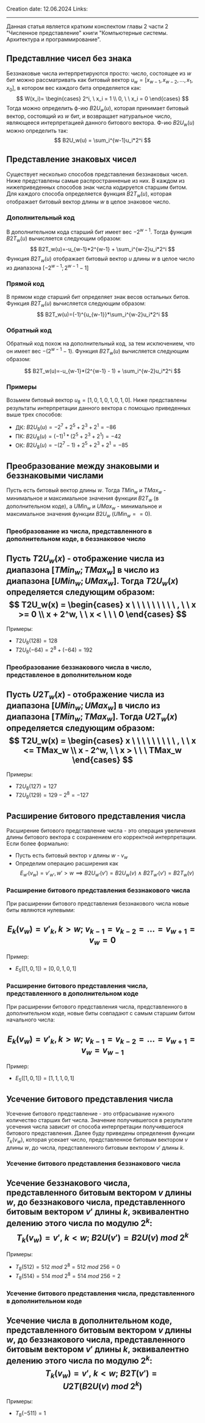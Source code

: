 Creation date: 12.06.2024
Links:

---

Данная статья является кратким конспектом главы 2 части 2 "Численное представление" книги "Компьютерные системы. Архитектура и программирование".

## Представлние чисел без знака

Беззнаковые числа интерпретируются просто: число, состоящее из $w$ бит можно рассматривать как битовый вектор $u_w=[x_{w-1},x_{w-2},...,x_1,x_0]$, в котором вес каждого бита определяется как:
$$
W(x_i)=
\begin{cases}
2^i, \ x_i = 1 \\
0, \ \ x_i = 0
\end{cases}
$$
Тогда можно определить ф-ию $B2U_w(u)$, которая принимает битовый вектор, состоящий из $w$ бит, и возвращает натуральное число, являющееся интерпретацией данного битового вектора. Ф-ию $B2U_w(u)$ можно определить так:
$$
B2U_w(u) = \sum_i^{w-1}u_i*2^i
$$
## Представление знаковых чисел

Существует несколько способов представления беззнаковых чисел. Ниже представлены самые распространненые из них. В каждом из нижеприведенных способов знак числа кодируется старшим битом. Для каждого способа определяется функция $B2T_w(u)$, которая отображает битовый вектор длины $w$ в целое знаковое число.

### Дополнительный код

В дополнительном кода старший бит имеет вес $-2^{w-1}$. Тогда функция $B2T_w(u)$ вычисляется следующим образом:
$$
B2T_w(u)=-u_{w-1}*2^{w-1} + \sum_i^{w-2}u_i*2^i
$$
Функция $B2T_w(u)$ отображает битовый вектор $u$ длины $w$ в целое число из диапазона $[-2^{w-1};2^{w-1}-1]$

### Прямой код

В прямом коде старший бит определяет знак весов остальных битов. Функция $B2T_w(u)$ вычисляется следующим образом:
$$
B2T_w(u)=(-1)^{u_{w-1}}*\sum_i^{w-2}u_i*2^i
$$

### Обратный код

Обратный код похож на дополнительный код, за тем исключением, что он имеет вес $-(2^{w-1}-1)$. Функция $B2T_w(u)$ вычисляется следующим образом:

$$
B2T_w(u)=-u_{w-1}*(2^{w-1} - 1) + \sum_i^{w-2}u_i*2^i
$$

### Примеры

Возьмем битовый вектор $u_8=[1,0,1,0,1,0,1,0]$. Ниже представлены результаты интерпретации данного вектора с помощью приведенных выше трех способов:
* ДК: $B2U_8(u)=-2^7+2^5+2^3+2^1 = -86$ 
* ПК: $B2U_8(u)=(-1)^1*(2^5+2^3+2^1) = -42$ 
* ОК: $B2U_8(u)=-(2^7-1)+2^5+2^3+2^1=-85$ 

## Преобразование между знаковыми и беззнаковыми числами

Пусть есть битовый вектор длины $w$. Тогда $TMin_w$ и $TMax_w$ - минимальное и максимальное значения функции $B2T_w$ (в дополнительном коде), а $UMin_w$ и $UMax_w$ - минимальное и максимальное значения функции $B2U_w$ ($UMin_w==0$).

### Преобразование из числа, представленного в дополнительном коде, в беззнаковое число

Пусть $T2U_w(x)$ - отображение числа из диапазона $[TMin_w;TMax_w]$ в число из диапазона $[UMin_w;UMax_w]$. Тогда $T2U_w(x)$ определяется следующим образом:
$$
T2U_w(x) = 
\begin{cases}
x \ \ \ \ \ \ \ \ \ , \ \ x >= 0 \\
x + 2^w, \ \ x < \ \ \ 0
\end{cases}
$$
---
Примеры:
* $T2U_8(128) = 128$
* $T2U_8(-64) = 2^8 + (-64) = 192$

### Преобразование беззнакового числа в число, представленое в дополнительном коде

Пусть $U2T_w(x)$ - отображение числа из диапазона $[UMin_w;UMax_w]$ в число из диапазона $[TMin_w;TMax_w]$. Тогда $U2T_w(x)$ определяется следующим образом:
$$
T2U_w(x) = 
\begin{cases}
x \ \ \ \ \ \ \ \ \ , \ \ x <= TMax_w \\
x - 2^w, \ \ x > \ \ \ TMax_w
\end{cases}
$$
---
Примеры:
* $T2U_8(127) = 127$
* $T2U_8(129) = 129 - 2^8 = -127$
## Расширение битового представления числа

Расширение битового представление числа - это операция увеличения длины битового вектора с сохранением его корректной интерпретации. Если более формально: 
* Пусть есть битовый вектор $v$ длины $w$ - $v_w$
* Определим операцию расширения как 
$$
E_{w'}(v_w)=v'_{w'}, w'>w \implies
B2U_{w'}(v')=B2U_{w}(v) \ \land \
B2T_{w'}(v')=B2T_{w}(v)
$$

### Расширение битового представления беззнакового числа

При расширении битового представления беззнакового числа новые биты являются нулевыми:

$$
E_{k}(v_w)=v'_{k}, k>w; \
v_{k-1}=v_{k-2}=...=v_{w + 1}=v_{w}=0
$$
---
Пример:
* $E_5([1,0,1])=[0,0,1,0,1]$

### Расширение битового представления числа, представленного в дополнительном коде

При расширении битового представления числа, представленного в дополнительном коде, новые биты совпадают с самым старшим битом начального числа:

$$
E_{k}(v_w)=v'_{k}, k>w; \
v_{k-1}=v_{k-2}=...=v_{w + 1}=v_{w}=v_{w-1}
$$
---
Пример:
* $E_5([1,0,1])=[1,1,1,0,1]$

## Усечение битового представления числа

Усечение битового представление - это отбрасывание нужного количество старших бит числа. Значение получившегося в результате усечения числа зависит от способа интерпретации получившегося битового представления. Далее буду приведены определения функции $T_k(v_w)$, которая усекает число, представленное битовым вектором $v$ длины $w$, до числа, представленного битовым вектором $v'$ длины $k$. 

### Усечение битового представления беззнакового числа

Усечение беззнакового числа, представленного битовым вектором $v$ длины $w$, до беззнакового числа, представленного битовым вектором $v'$ длины $k$, эквивалентно делению этого числа по модулю $2^k$:
$$
T_k(v_w)=v', \ k<w; \ B2U(v') = B2U(v) \ mod \ 2 ^k 
$$
---
Примеры:
* $T_8(512) = 512 \ mod \ 2^8 = 512 \ mod \ 256 = 0$
* $T_8(514) = 514 \ mod \ 2^8 = 514 \ mod \ 256 = 2$

### Усечение битового представления числа, представленного в дополнительном коде

Усечение числа в дополнительном коде, представленного битовым вектором $v$ длины $w$, до беззнакового числа, представленного битовым вектором $v'$ длины $k$, эквивалентно делению этого числа по модулю $2^k$:
$$
T_k(v_w)=v', \ k<w; \ B2T(v') = U2T(B2U(v) \ mod \ 2 ^k) 
$$
---
Примеры:
* $T_8(-511) = 1$
